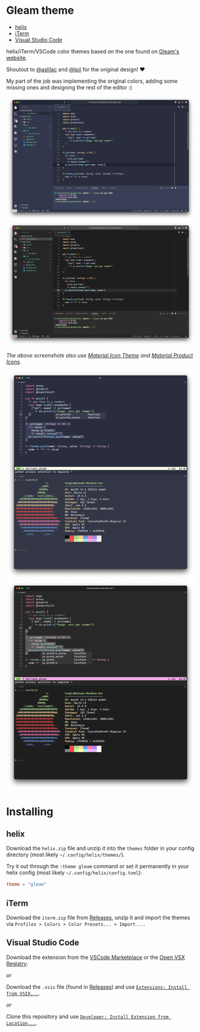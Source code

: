# Gleam theme

- [helix](#helix)
- [iTerm](#iterm)
- [Visual Studio Code](#visual-studio-code)


helix/iTerm/VSCode color themes based on the one found on [Gleam's website][gleam-website].

Shoutout to [@aslilac][aslilac] and
[@lpil][lpil] for the original design! ❤️

My part of the job was implementing the original colors, adding some missing
ones and designing the rest of the editor :)

![Screenshot showing the Gleam theme in VSCode](assets/vscode.png)
![Screenshot showing the classic Gleam theme in VSCode](assets/vscode-classic.png)

*The above screenshots also use [Material Icon Theme][material-icon-theme] and*
*[Material Product Icons][material-product-icons].*

![Screenshot showing the Gleam theme in Helix/iTerm2](assets/helix-iterm.png)
![Screenshot showing the classic Gleam theme in Helix/iTerm2](assets/helix-iterm-classic.png)
<br>

# Installing

## helix

Download the `helix.zip` file and unzip it into the `themes` folder in your config directory
(most likely `~/.config/helix/themes/`).

Try it out through the `:theme gleam` command or set it permanently in your helix config
(most likely `~/.config/helix/config.toml`):
```toml
theme = "gleam"
```

## iTerm

Download the `iterm.zip` file from [Releases],
unzip it and import the themes via `Profiles > Colors > Color Presets... > Import...`.

## Visual Studio Code

Download the extension from the [VSCode Marketplace][vscode-marketplace] or the [Open VSX Registry][open-vsx-registry].

*or*

Download the `.vsix` file (found in [Releases]) and use
[`Extensions: Install from VSIX...`][vscode-install-from-vsix].

*or*

Clone this repository and use
[`Developer: Install Extension from Location...`][vscode-install-from-location].

[gleam-website]: https://gleam.run/
[aslilac]: https://github.com/aslilac/
[lpil]: https://github.com/lpil/
[material-icon-theme]: https://marketplace.visualstudio.com/items?itemName=PKief.material-icon-theme/
[material-product-icons]: https://marketplace.visualstudio.com/items?itemName=PKief.material-product-icons/
[Releases]: https://github.com/trag1c/gleam-theme/releases/
[vscode-marketplace]: https://marketplace.visualstudio.com/items?itemName=trag1c.gleam-theme/
[open-vsx-registry]: https://open-vsx.org/extension/trag1c/gleam-theme/
[vscode-install-from-vsix]: https://code.visualstudio.com/docs/editor/extension-marketplace#_install-from-a-vsix/
[vscode-install-from-location]: https://code.visualstudio.com/updates/v1_74#_install-an-extension-located-on-disk/